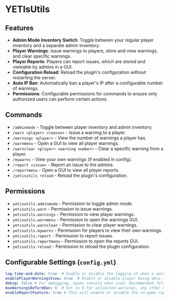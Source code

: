# YETIsUtils

## Features

- **Admin Mode Inventory Switch**: Toggle between your regular player inventory and a separate admin inventory.
- **Player Warnings**: Issue warnings to players, store and view warnings, and clear specific warnings.
- **Player Reports**: Players can report issues, which are stored and viewable by admins in a GUI.
- **Configuration Reload**: Reload the plugin's configuration without restarting the server.
- **Auto IP Ban**: Automatically ban a player's IP after a configurable number of warnings.
- **Permissions**: Configurable permissions for commands to ensure only authorized users can perform certain actions.

## Commands

- `/adminmode` - Toggle between player inventory and admin inventory.
- `/warn <player> <reason>` - Issue a warning to a player.
- `/warnings <player>` - View the number of warnings a player has.
- `/warnmenu` - Open a GUI to view all player warnings.
- `/warnclear <player> <warning number>` - Clear a specific warning from a player.
- `/mywarns` - View your own warnings (if enabled in config).
- `/report <issue>` - Report an issue to the admins.
- `/reportmenu` - Open a GUI to view all player reports.
- `/yetisutils reload` - Reload the plugin's configuration.

## Permissions

- `yetisutils.adminmode` - Permission to toggle admin mode.
- `yetisutils.warn` - Permission to issue warnings.
- `yetisutils.warnings` - Permission to view player warnings.
- `yetisutils.warnmenu` - Permission to open the warnings GUI.
- `yetisutils.warnclear` - Permission to clear player warnings.
- `yetisutils.mywarns` - Permission for players to view their own warnings.
- `yetisutils.report` - Permission to report issues.
- `yetisutils.reportmenu` - Permission to open the reports GUI.
- `yetisutils.reload` - Permission to reload the plugin configuration.

## Configurable Settings (`config.yml`)

```yaml
log-time-and-date: true  # Enable or disable the logging of when a warn was given
enablePlayerWarningsView: true  # Enable or disable player being able to view their own warns
debug: false # For debugging, spams console when used. Recommended false
maxWarningsBeforeBan: 0  # Set to 0 for unlimited warnings, any other number for the warning limit before ban-IP a player
enableReportFeature: true # This will enable or disable the in-game report feature so players will or won't be able to use /report
